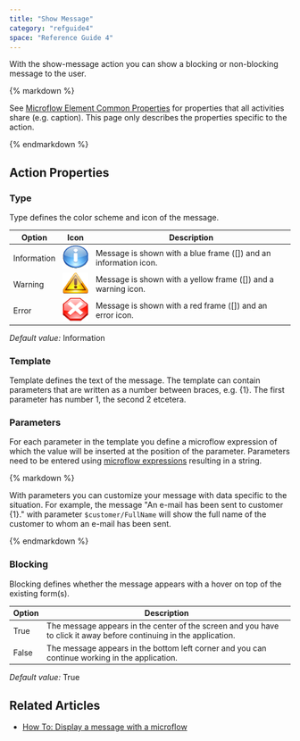 ```yaml
---
title: "Show Message"
category: "refguide4"
space: "Reference Guide 4"
---
```

With the show-message action you can show a blocking or non-blocking message to the user.

<div class="alert alert-info">{% markdown %}

See [Microflow Element Common Properties](microflow-element-common-properties) for properties that all activities share (e.g. caption). This page only describes the properties specific to the action.

{% endmarkdown %}</div>

## Action Properties

### Type

Type defines the color scheme and icon of the message.

| Option | Icon | Description |
| --- | --- | --- |
| Information | ![](attachments/819203/918106.gif) | Message is shown with a blue frame ([]) and an information icon. |
| Warning | ![](attachments/819203/918105.gif) | Message is shown with a yellow frame ([]) and a warning icon. |
| Error | ![](attachments/819203/918107.gif) | Message is shown with a red frame ([]) and an error icon. |

_Default value:_ Information

### Template

Template defines the text of the message. The template can contain parameters that are written as a number between braces, e.g. {1}. The first parameter has number 1, the second 2 etcetera.

### Parameters

For each parameter in the template you define a microflow expression of which the value will be inserted at the position of the parameter. Parameters need to be entered using [microflow expressions](microflow-expressions) resulting in a string.

<div class="alert alert-success">{% markdown %}

With parameters you can customize your message with data specific to the situation. For example, the message "An e-mail has been sent to customer {1}." with parameter `$customer/FullName` will show the full name of the customer to whom an e-mail has been sent.

{% endmarkdown %}</div>

### Blocking

Blocking defines whether the message appears with a hover on top of the existing form(s).

| Option | Description |
| --- | --- |
| True | The message appears in the center of the screen and you have to click it away before continuing in the application. |
| False | The message appears in the bottom left corner and you can continue working in the application. |

_Default value:_ True

## Related Articles

*   [How To: Display a message with a microflow](https://world.mendix.com/display/howto25/Display+a+message+with+a+microflow)